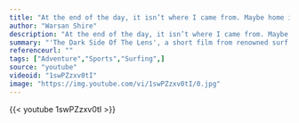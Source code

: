 ```yaml
---
title: "At the end of the day, it isn’t where I came from. Maybe home is somewhere I’m going and never have been before."
author: "Warsan Shire"
description: "At the end of the day, it isn’t where I came from. Maybe home is somewhere I’m going and never have been before. - Warsan Shire quotes from GetInspired365.com"
summary: "'The Dark Side Of The Lens', a short film from renowned surf photographer Mickey Smith."
referenceurl: ""
tags: ["Adventure","Sports","Surfing",]
source: "youtube"
videoid: "1swPZzxv0tI"
image: "https://img.youtube.com/vi/1swPZzxv0tI/0.jpg"
---
```


{{< youtube 1swPZzxv0tI >}}
